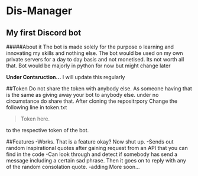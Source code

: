 # Dis-Manager
## My first Discord bot

#####About it
The bot is made solely for the purpose o learning and innovating my skills and nothing else. The bot would be used on my own private servers for a day to day basis and not monetised. Its not worth all that.
Bot would be majorly in python for now but might change later

**Under Contsruction...**
I will update this  regularly


##Token
Do not share the token with anybody else. As someone having that is the same as giving away your bot to anybody else. under no circumstance do share that.
After cloning the repositrpory
Change the following line in token.txt
 > Token here.

to the respective token of the bot.

##Features
-Works. That is a feature okay? Now shut up.
-Sends out random inspirational quotes after gaining request from an API that you can find in the code
-Can look through and detect if somebody has send a message including a certain sad phrase. Then it goes on to reply with any of the random consolation quote.
-adding More soon...
